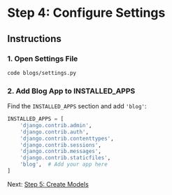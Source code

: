 # Step 4: Configure Settings

## Instructions

### 1. Open Settings File

```bash
code blogs/settings.py
```

### 2. Add Blog App to INSTALLED_APPS

Find the `INSTALLED_APPS` section and add `'blog'`:

```python
INSTALLED_APPS = [
    'django.contrib.admin',
    'django.contrib.auth',
    'django.contrib.contenttypes',
    'django.contrib.sessions',
    'django.contrib.messages',
    'django.contrib.staticfiles',
    'blog',  # Add your app here
]
```

Next: [Step 5: Create Models](step-05-create-models.md)
